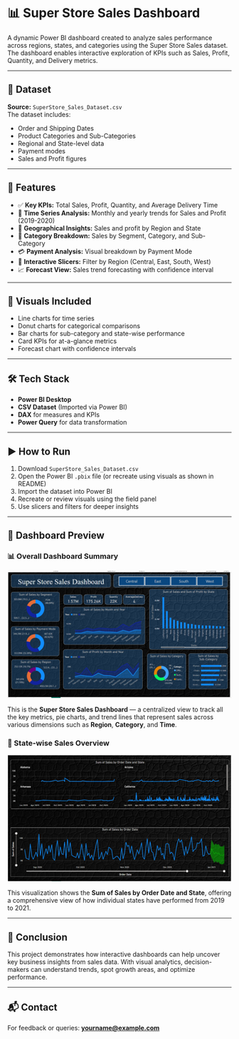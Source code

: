# 📊 Super Store Sales Dashboard

A dynamic Power BI dashboard created to analyze sales performance across regions, states, and categories using the Super Store Sales dataset. The dashboard enables interactive exploration of KPIs such as Sales, Profit, Quantity, and Delivery metrics.

---

## 📁 Dataset

**Source:** `SuperStore_Sales_Dataset.csv`  
The dataset includes:
- Order and Shipping Dates
- Product Categories and Sub-Categories
- Regional and State-level data
- Payment modes
- Sales and Profit figures

---

## 🧩 Features

- ✅ **Key KPIs:** Total Sales, Profit, Quantity, and Average Delivery Time
- 📅 **Time Series Analysis:** Monthly and yearly trends for Sales and Profit (2019-2020)
- 📍 **Geographical Insights:** Sales and profit by Region and State
- 🧾 **Category Breakdown:** Sales by Segment, Category, and Sub-Category
- 💳 **Payment Analysis:** Visual breakdown by Payment Mode
- 🎯 **Interactive Slicers:** Filter by Region (Central, East, South, West)
- 📈 **Forecast View:** Sales trend forecasting with confidence interval

---

## 🎨 Visuals Included

- Line charts for time series
- Donut charts for categorical comparisons
- Bar charts for sub-category and state-wise performance
- Card KPIs for at-a-glance metrics
- Forecast chart with confidence intervals

---

## 🛠️ Tech Stack

- **Power BI Desktop**
- **CSV Dataset** (Imported via Power BI)
- **DAX** for measures and KPIs
- **Power Query** for data transformation

---

## ▶️ How to Run

1. Download `SuperStore_Sales_Dataset.csv`
2. Open the Power BI `.pbix` file (or recreate using visuals as shown in README)
3. Import the dataset into Power BI
4. Recreate or review visuals using the field panel
5. Use slicers and filters for deeper insights

---

## 📸 Dashboard Preview

### 📊 Overall Dashboard Summary  
![Dashboard](SS/DashBoard.png)


This is the **Super Store Sales Dashboard** — a centralized view to track all the key metrics, pie charts, and trend lines that represent sales across various dimensions such as **Region**, **Category**, and **Time**.



### 📍 State-wise Sales Overview  
![State wise Sales](SS/State%20wise%20Sales%20.png)

This visualization shows the **Sum of Sales by Order Date and State**, offering a comprehensive view of how individual states have performed from 2019 to 2021.

---

## 📌 Conclusion

This project demonstrates how interactive dashboards can help uncover key business insights from sales data. With visual analytics, decision-makers can understand trends, spot growth areas, and optimize performance.

---

## 📬 Contact

For feedback or queries: **yourname@example.com**

